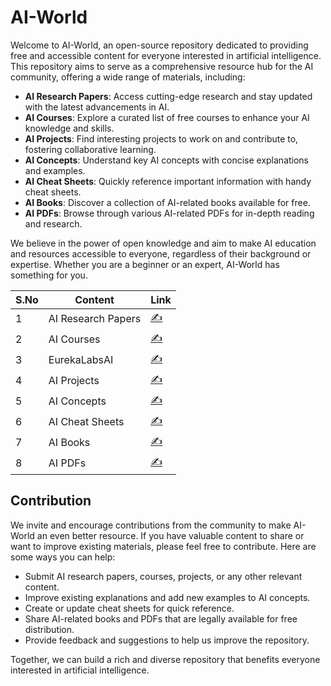 # AI-World

Welcome to AI-World, an open-source repository dedicated to providing free and accessible content for everyone interested in artificial intelligence. This repository aims to serve as a comprehensive resource hub for the AI community, offering a wide range of materials, including:

- **AI Research Papers**: Access cutting-edge research and stay updated with the latest advancements in AI.
- **AI Courses**: Explore a curated list of free courses to enhance your AI knowledge and skills.
- **AI Projects**: Find interesting projects to work on and contribute to, fostering collaborative learning.
- **AI Concepts**: Understand key AI concepts with concise explanations and examples.
- **AI Cheat Sheets**: Quickly reference important information with handy cheat sheets.
- **AI Books**: Discover a collection of AI-related books available for free.
- **AI PDFs**: Browse through various AI-related PDFs for in-depth reading and research.

We believe in the power of open knowledge and aim to make AI education and resources accessible to everyone, regardless of their background or expertise. Whether you are a beginner or an expert, AI-World has something for you.



|  S.No |  Content | Link  |
|---|---|---|
|1   |AI Research Papers   | [✍️](https://github.com/bhoop70233/AI-Research-Paper) |
|2  | AI Courses   | [✍️](https://github.com/bhoop70233/AI-Courses) |
|3   |EurekaLabsAI  |[✍️](https://github.com/EurekaLabsAI)|
|4   | AI Projects  |[✍️](https://github.com/bhoop70233/AI-Projects)                               |
|5    | AI Concepts  |[✍️](https://github.com/bhoop70233/AI-Concepts)  |
|6     | AI Cheat Sheets |[✍️](https://github.com/bhoop70233/AI-Cheat-Sheets) |
|7      |AI Books        |[✍️](https://github.com/bhoop70233/AI-Books) |
|8       | AI PDFs       |[✍️](https://github.com/bhoop70233/AI-PDFs)  |
                    



## Contribution

We invite and encourage contributions from the community to make AI-World an even better resource. If you have valuable content to share or want to improve existing materials, please feel free to contribute. Here are some ways you can help:

- Submit AI research papers, courses, projects, or any other relevant content.
- Improve existing explanations and add new examples to AI concepts.
- Create or update cheat sheets for quick reference.
- Share AI-related books and PDFs that are legally available for free distribution.
- Provide feedback and suggestions to help us improve the repository.

Together, we can build a rich and diverse repository that benefits everyone interested in artificial intelligence.
